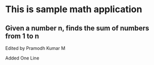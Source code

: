 # This is sample math application

## Given a number n, finds the sum of numbers from 1 to n

Edited by Pramodh Kumar M

Added One Line
